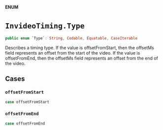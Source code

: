 **ENUM**

# `InvideoTiming.Type`

```swift
public enum `Type`: String, Codable, Equatable, CaseIterable
```

Describes a timing type. If the value is offsetFromStart, then the offsetMs field represents an offset from the start of the video. If the value is offsetFromEnd, then the offsetMs field represents an offset from the end of the video.

## Cases
### `offsetFromStart`

```swift
case offsetFromStart
```

### `offsetFromEnd`

```swift
case offsetFromEnd
```
